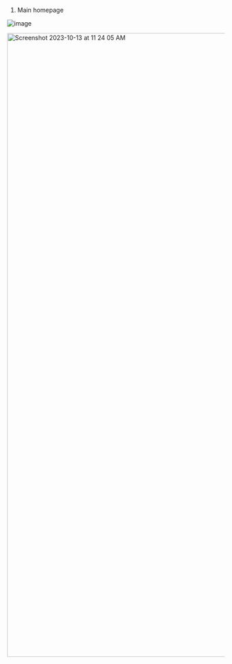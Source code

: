 1. Main homepage

![image](https://github.com/nisha-sjsu/sonic-memories-sj/assets/111548210/9d36e7da-9280-4370-b7cb-1f1f08ad6ea4)

<img width="1440" alt="Screenshot 2023-10-13 at 11 24 05 AM" src="https://github.com/nisha-sjsu/sonic-memories-sj/assets/111548210/ed689a68-1882-421b-9154-d891d26b8381">
